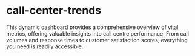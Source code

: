 # call-center-trends
This dynamic dashboard provides a comprehensive overview of vital metrics, offering valuable insights into call centre performance. From call volumes and response times to customer satisfaction scores, everything you need is readily accessible.
